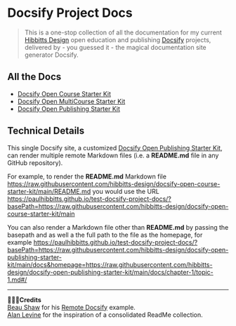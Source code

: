 # Docsify Project Docs

> This is a one-stop collection of all the documentation for my current [Hibbitts Design](https://hibbittsdesign.org/) open education and publishing [Docsify](https://docsify.js.org/#/) projects, delivered by - you guessed it - the magical documentation site generator Docsify.

## All the Docs

* [Docsify Open Course Starter Kit](https://hibbitts-design.github.io/docsify-project-docs/?basePath=https://raw.githubusercontent.com/hibbitts-design/docsify-open-course-starter-kit/main)
* [Docsify Open MultiCourse Starter Kit](https://hibbitts-design.github.io/docsify-project-docs/?basePath=https://raw.githubusercontent.com/hibbitts-design/docsify-open-multicourse-starter-kit/main)
* [Docsify Open Publishing Starter Kit](https://hibbitts-design.github.io/docsify-project-docs/?basePath=https://raw.githubusercontent.com/hibbitts-design/docsify-open-publishing-starter-kit/main)

## Technical Details

This single Docsify site, a customized [Docsify Open Publishing Starter Kit](https://github.com/hibbitts-design/docsify-open-publishing-starter-kit), can render multiple remote Markdown files (i.e. a **README.md** file in any GitHub repository).  

For example, to render the **README.md** Markdown file https://raw.githubusercontent.com/hibbitts-design/docsify-open-course-starter-kit/main/README.md you would use the URL https://paulhibbitts.github.io/test-docsify-project-docs/?basePath=https://raw.githubusercontent.com/hibbitts-design/docsify-open-course-starter-kit/main

You can also render a Markdown file other than **README.md** by passing the basepath and as well a the full path to the file as the homepage, for example https://paulhibbitts.github.io/test-docsify-project-docs/?basePath=https://raw.githubusercontent.com/hibbitts-design/docsify-open-publishing-starter-kit/main/docs&homepage=https://raw.githubusercontent.com/hibbitts-design/docsify-open-publishing-starter-kit/main/docs/chapter-1/topic-1.md#/

---

**🙇🏻‍♂️Credits**  
[Beau Shaw](https://github.com/DaddyWarbucks) for his [Remote Docsify](https://github.com/DaddyWarbucks/remote-docsify) example.  
[Alan Levine](https://github.com/cogdog) for the inspiration of a consolidated ReadMe collection.
